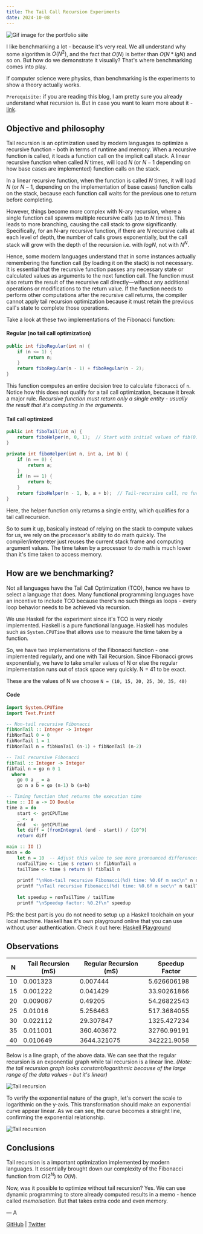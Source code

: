 ```yaml
---
title: The Tail Call Recursion Experiments
date: 2024-10-08
---
```


![Gif image for the portfolio siite](projects/images/tail_title.png)


I like benchmarking a lot - because it's very real. We all understand why some algorithm is $O(N^2)$, and the fact that $O(N)$ is better than $O(N * lg N)$ and so on. But how do we demonstrate it visually? That's where benchmarking comes into play. 


If computer science were physics, than benchmarking is the experiments to show a theory actually works.

`Prerequisite:` if you are reading this blog, I am pretty sure you already understand what recursion is. But in case you want to learn more about it - [link](https://en.wikipedia.org/wiki/Recursion_(computer_science)).

## Objective and philosophy

Tail recursion is an optimization used by modern languages to optimize a recursive function - both in terms of runtime and memory. When a recursive function is called, it loads a function call on the implicit call stack. A linear recursive function when called $N$ times, will load $N$ (or $N-1$ depending on how base cases are implemented) function calls on the stack.


In a linear recursive function, when the function is called $N$ times, it will load $N$ (or $N - 1$, depending on the implementation of base cases) function calls on the stack, because each function call waits for the previous one to return before completing.


However, things become more complex with N-ary recursion, where a single function call spawns multiple recursive calls (up to $N$ times). This leads to more branching, causing the call stack to grow significantly. Specifically, for an N-ary recursive function, if there are $N$ recursive calls at each level of depth, the number of calls grows exponentially, but the call stack will grow with the depth of the recursion i.e. with $log N$, not with $N^N$.


Hence, some modern languages understand that in some instances actually remembering the function call (by loading it on the stack) is not necessary. It is essential that the recursive function passes any necessary state or calculated values as arguments to the next function call. The function must also return the result of the recursive call directly—without any additional operations or modifications to the return value. If the function needs to perform other computations after the recursive call returns, the compiler cannot apply tail recursion optimization because it must retain the previous call's state to complete those operations.


Take a look at these two implementations of the Fibonacci function:

#### Regular (no tail call optimization)
```java
public int fiboRegular(int n) {
    if (n <= 1) {
        return n;
    }
    return fiboRegular(n - 1) + fiboRegular(n - 2);
}
```

This function computes an entire decision tree to calculate `fibonacci` of `n`. Notice how this does not qualify for a tail call optimization, because it break a major rule. _Recursive function must return only a single entity - usually the result that it's computing in the arguments_.



#### Tail call optimized
```java
public int fiboTail(int n) {
    return fiboHelper(n, 0, 1);  // Start with initial values of fib(0) = 0, fib(1) = 1
}

private int fiboHelper(int n, int a, int b) {
    if (n == 0) {
        return a;
    }
    if (n == 1) {
        return b;
    }
    return fiboHelper(n - 1, b, a + b);  // Tail-recursive call, no further computation after the call
}
```

Here, the helper function only returns a single entity, which qualifies for a tail call recursion. 


So to sum it up, basically instead of relying on the stack to compute values for us, we rely on the processor's ability to do math quickly. The compiler/interpreter just reuses the current stack frame and computing argument values. The time taken by a processor to do math is much lower than it's time taken to access memory.



## How are we benchmarking?

Not all languages have the Tail Call Optimization (TCO), hence we have to select a language that does. Many functional programming languages have an incentive to include TCO because there's no such things as loops - every loop behavior needs to be achieved via recursion.


We use Haskell for the experiment since it's TCO is very nicely implemented. Haskell is a pure functional language. Haskell has modules such as `System.CPUTime` that allows use to measure the time taken by a function.


So, we have two implementations of the Fibonacci function - one implemented regularly, and one with Tail Recursion. Since Fibonacci grows exponentially, we have to take smaller values of N or else the regular implementation runs out of stack space very quickly. N = 41 to be exact.


These are the values of N we choose `N = (10, 15, 20, 25, 30, 35, 40)`


#### Code

```haskell
import System.CPUTime
import Text.Printf

-- Non-tail recursive Fibonacci
fibNonTail :: Integer -> Integer
fibNonTail 0 = 0
fibNonTail 1 = 1
fibNonTail n = fibNonTail (n-1) + fibNonTail (n-2)

-- Tail recursive Fibonacci
fibTail :: Integer -> Integer
fibTail n = go n 0 1
  where
    go 0 a _ = a
    go n a b = go (n-1) b (a+b)

-- Timing function that returns the execution time
time :: IO a -> IO Double
time a = do
    start <- getCPUTime
    _ <- a
    end   <- getCPUTime
    let diff = (fromIntegral (end - start)) / (10^9)
    return diff

main :: IO ()
main = do
    let n = 10  -- Adjust this value to see more pronounced differences
    nonTailTime <- time $ return $! fibNonTail n
    tailTime <- time $ return $! fibTail n
    
    printf "\nNon-tail recursive Fibonacci(%d) time: %0.6f m sec\n" n nonTailTime
    printf "\nTail recursive Fibonacci(%d) time: %0.6f m sec\n" n tailTime
    
    let speedup = nonTailTime / tailTime
    printf "\nSpeedup factor: %0.2f\n" speedup
```

PS: the best part is you do not need to setup up a Haskell toolchain on your local machine. Haskell has it's own playground online that you can use without user authentication. Check it out here: [Haskell Playground](https://play.haskell.org/)

## Observations

| N   | Tail Recursion (mS) | Regular Recursion (mS) | Speedup Factor |
|-----|--------------------------|-----------------------------|----------------|
| 10  | 0.001323                 | 0.007444                    | 5.626606198    |
| 15  | 0.001222                 | 0.041429                    | 33.90261866    |
| 20  | 0.009067                 | 0.49205                     | 54.26822543    |
| 25  | 0.01016                  | 5.256463                    | 517.3684055    |
| 30  | 0.022112                 | 29.307847                   | 1325.427234    |
| 35  | 0.011001                 | 360.403672                  | 32760.99191    |
| 40  | 0.010649                 | 3644.321075                 | 342221.9058    |



Below is a line graph, of the above data. We can see that the regular recursion is an exponential graph while tail recursion is a linear line. _(Note: the tail recursion graph looks constant/logarithmic because of the large range of the data values - but it's linear)_


![Tail recursion](projects/images/fibo_tail.png)


To verify the exponential nature of the graph, let's convert the scale to logarithmic on the y-axis. This transformation should make an exponential curve appear linear. As we can see, the curve becomes a straight line, confirming the exponential relationship.

![Tail recursion](projects/images/fibo_tail_log.png)


 
## Conclusions


Tail recursion is a important optimization implemented by modern languages. It essentially brought down our complexity of the Fibonacci function from $O (2^N)$ to $O(N)$. 


Now, was it possible to optimize without tail recursion? Yes. We can use dynamic programming to store already computed results in a memo - hence called _memoisation_. But that takes extra code and even memory.



— A

[GitHub](https://github.com/AtharvaKamble) | [Twitter](https://twitter.com/AtharvaKamble07)


